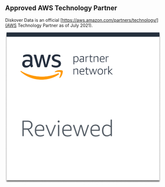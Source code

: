 ## Approved AWS Technology Partner

Diskover Data is an official [https://aws.amazon.com/partners/technology/](AWS Technology Partner</a> as of July 2021).

![Image: Diskover Data AWS Technology Partner Network badge](images/logo_aws_technology_partner_network_badge_for_diskover_data.png)
